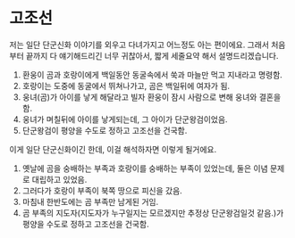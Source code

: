 # 고조선
저는 일단 단군신화 이야기를 외우고 다녀가지고 어느정도 아는 편이에요.
그래서 처음부터 끝까지 다 얘기해드리긴 너무 귀찮아서, 짧게 세줄요약 해서 설명드리겠습니다.

1. 환웅이 곰과 호랑이에게 백일동안 동굴속에서 쑥과 마늘만 먹고 지내라고 명령함.
2. 호랑이는 도중에 동굴에서 뛰쳐나가고, 곰은 백일뒤에 여자가 됨.
3. 웅녀(곰)가 아이를 낳게 해달라고 빌자 환웅이 잠시 사람으로 변해 웅녀와 결혼을 함.
4. 웅녀가 며칠뒤에 아이를 낳게되는데, 그 아이가 단군왕검이었음.
5. 단군왕검이 평양을 수도로 정하고 고조선을 건국함.

이게 일단 단군신화이긴 한데, 이걸 해석하자면 이렇게 될거에요.

1. 옛날에 곰을 숭배하는 부족과 호랑이를 숭배하는 부족이 있었는데, 둘은 이념 문제로 대립하고 있었음.
2. 그러다가 호랑이 부족이 북쪽 땅으로 피신을 갔음.
3. 마침내 한반도에는 곰 부족만 남게된 거임.
4. 곰 부족의 지도자(지도자가 누구일지는 모르겠지만 추정상 단군왕검일것 같음.)가 평양을 수도로 정하고 고조선을 건국함.
